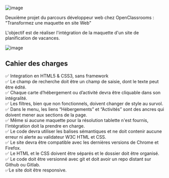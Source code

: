![image](https://user-images.githubusercontent.com/58565963/167069109-2ba8788f-d03e-4b21-b799-693ce22b9ca4.png)
 
Deuxième projet du parcours développeur web chez OpenClassrooms : "Transformez une maquette en site Web"

L'objectif est de réaliser l'intégration de la maquette d'un site de planification de vacances.

![image](https://user-images.githubusercontent.com/58565963/127311795-0496b97e-d02f-490a-a4ca-ecb6bac1e96a.png)

<h2>Cahier des charges</h2>
   
   ✅ Integration en HTML5 & CSS3, sans framework<br>
   ✅ Le champ de recherche doit être un champ de saisie, dont le texte peut être édité.<br>
   ✅ Chaque carte d’hébergement ou d’activité devra être cliquable dans son intégralité.<br>
   ✅ Les filtres, bien que non fonctionnels, doivent changer de style au survol.<br>
   ✅ Dans le menu, les liens “Hébergements” et “Activités” sont des ancres qui doivent mener aux sections de la page.<br>
   ✅ Même si aucune maquette pour la résolution tablette n'est fournis, l'intégration doit la prendre en charge.<br>
   ✅ Le code devra utiliser les balises sémantiques et ne doit contenir aucune erreur ni alerte au validateur W3C HTML et CSS.<br>
   ✅ Le site devra être compatible avec les dernières versions de Chrome et Firefox.<br>
   ✅ Le HTML et le CSS doivent être séparés et le dossier doit être organisé.<br>
   ✅ Le code doit être versionné avec git et doit avoir un repo distant sur Github ou Gitlab.<br>
   ✅Le site doit être responsive.
